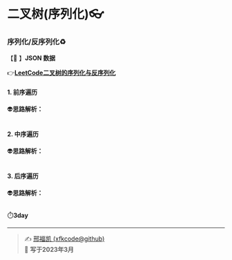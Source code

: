 # 二叉树(序列化):eyeglasses: 

### 序列化/反序列化:recycle: 

【:satellite: 】**JSON 数据** 

:point_right:[**LeetCode二叉树的序列化与反序列化**](https://leetcode.cn/problems/serialize-and-deserialize-binary-tree/)  

#### 1. 前序遍历

:alien:**思路解析：** 

```C++
```



#### 2. 中序遍历

:alien:**思路解析：** 

```C++

```



#### 3. 后序遍历

:alien:**思路解析：** 

```C++
```



:stopwatch:**3day** 

---
> ✍️ [邢福凯 (xfkcode@github)](https://github.com/xfkcode)  
> 📅 **写于2023年3月** 